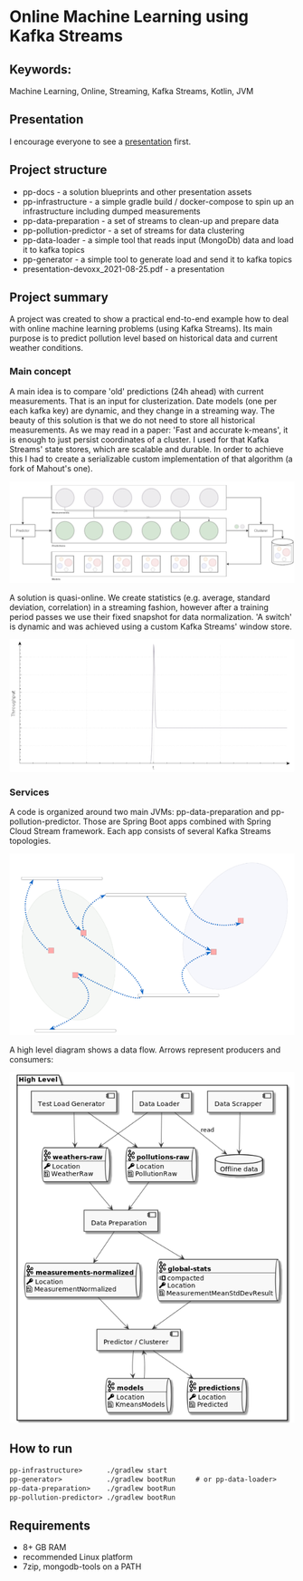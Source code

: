 # Online Machine Learning using Kafka Streams

## Keywords:

Machine Learning, Online, Streaming, Kafka Streams, Kotlin, JVM  

## Presentation

I encourage everyone to see a [presentation](https://github.com/Worldremit/pollution-predictor-public/blob/master/presentation-devoxx_2021-08-25.pdf) first.

## Project structure

- pp-docs - a solution blueprints and other presentation assets
- pp-infrastructure - a simple gradle build / docker-compose to spin up an infrastructure including dumped measurements
- pp-data-preparation - a set of streams to clean-up and prepare data
- pp-pollution-predictor - a set of streams for data clustering
- pp-data-loader - a simple tool that reads input (MongoDb) data and load it to kafka topics
- pp-generator - a simple tool to generate load and send it to kafka topics
- presentation-devoxx_2021-08-25.pdf - a presentation

## Project summary

A project was created to show a practical end-to-end example how to deal with online machine learning problems (using Kafka Streams). 
Its main purpose is to predict pollution level based on historical data and current weather conditions.

### Main concept

A main idea is to compare 'old' predictions (24h ahead) with current measurements. That is an input for clusterization.
Date models (one per each kafka key) are dynamic, and they change in a streaming way. 
The beauty of this solution is that we do not need to store all historical measurements.
As we may read in a paper: 'Fast and accurate k-means', it is enough to just persist coordinates of a cluster.
I used for that Kafka Streams' state stores, which are scalable and durable.
In order to achieve this I had to create a serializable custom implementation of that algorithm (a fork of Mahout's one).

![A main concept!](/pp-docs/main_concept.png)

A solution is quasi-online. 
We create statistics (e.g. average, standard deviation, correlation) in a streaming fashion, however after a training period passes we use their fixed snapshot for data normalization.
'A switch' is dynamic and was achieved using a custom Kafka Streams' window store.

![Normalization!](/pp-docs/normalization.png)

### Services

A code is organized around two main JVMs: pp-data-preparation and pp-pollution-predictor. 
Those are Spring Boot apps combined with Spring Cloud Stream framework. 
Each app consists of several Kafka Streams topologies.

![Streams!](/pp-docs/streams.png)

A high level diagram shows a data flow. Arrows represent producers and consumers:

![High Level!](/pp-docs/high_level.png)


## How to run
 
    pp-infrastructure>      ./gradlew start
    pp-generator>           ./gradlew bootRun     # or pp-data-loader>
    pp-data-preparation>    ./gradlew bootRun
    pp-pollution-predictor> ./gradlew bootRun

## Requirements

- 8+ GB RAM
- recommended Linux platform
- 7zip, mongodb-tools on a PATH

